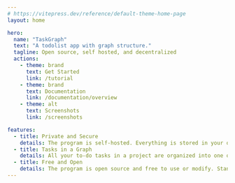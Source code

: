 ```yaml
---
# https://vitepress.dev/reference/default-theme-home-page
layout: home

hero:
  name: "TaskGraph"
  text: "A todolist app with graph structure."
  tagline: Open source, self hosted, and decentralized
  actions:
    - theme: brand
      text: Get Started
      link: /tutorial
    - theme: brand
      text: Documentation
      link: /documentation/overview
    - theme: alt
      text: Screenshots
      link: /screenshots

features:
  - title: Private and Secure
    details: The program is self-hosted. Everything is stored in your own device and your own server. Industrial-standard encrytion and authentication are employed to protect your data.
  - title: Tasks in a Graph
    details: All your to-do tasks in a project are organized into one or more directed graphs, allowing the program to analyze dependencies and determine what to focus on now.
  - title: Free and Open
    details: The program is open source and free to use or modify. Standard formats and open protocols are used to store and transmit your data. Move in or move out easily at any time.
---
```

